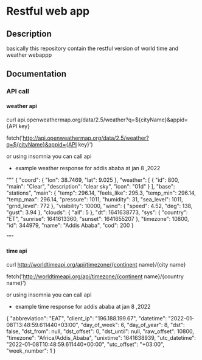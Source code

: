 # Restful web app

## Description
basically this repository contain the restful version of world time and weather webappp

## Documentation
### API call

#### weather api

curl api.openweathermap.org/data/2.5/weather?q=${cityName}&appid={API key}

fetch('http://api.openweathermap.org/data/2.5/weather?q=${cityName}&appid={API key}')

or using insomnia you can call api

 - example weather response for addis ababa at jan 8 ,2022


"""
{
	"coord": {
		"lon": 38.7469,
		"lat": 9.025
	},
	"weather": [
		{
			"id": 800,
			"main": "Clear",
			"description": "clear sky",
			"icon": "01d"
		}
	],
	"base": "stations",
	"main": {
		"temp": 296.14,
		"feels_like": 295.3,
		"temp_min": 296.14,
		"temp_max": 296.14,
		"pressure": 1011,
		"humidity": 31,
		"sea_level": 1011,
		"grnd_level": 772
	},
	"visibility": 10000,
	"wind": {
		"speed": 4.52,
		"deg": 138,
		"gust": 3.94
	},
	"clouds": {
		"all": 5
	},
	"dt": 1641638773,
	"sys": {
		"country": "ET",
		"sunrise": 1641613360,
		"sunset": 1641655207
	},
	"timezone": 10800,
	"id": 344979,
	"name": "Addis Ababa",
	"cod": 200
}

"""
#### time api

curl http://worldtimeapi.org/api/timezone/{continent name}/{city name}

fetch('http://worldtimeapi.org/api/timezone/{continent name}/{country name}')

or using insomnia you can call api

- example time response for addis ababa at jan 8 ,2022

{
	"abbreviation": "EAT",
	"client_ip": "196.188.199.67",
	"datetime": "2022-01-08T13:48:59.611440+03:00",
	"day_of_week": 6,
	"day_of_year": 8,
	"dst": false,
	"dst_from": null,
	"dst_offset": 0,
	"dst_until": null,
	"raw_offset": 10800,
	"timezone": "Africa/Addis_Ababa",
	"unixtime": 1641638939,
	"utc_datetime": "2022-01-08T10:48:59.611440+00:00",
	"utc_offset": "+03:00",
	"week_number": 1
}


